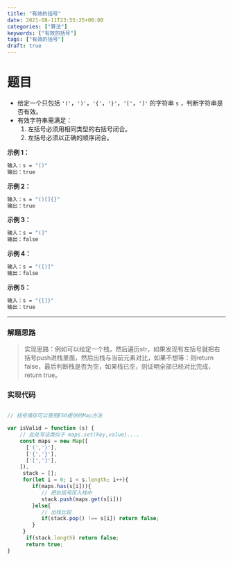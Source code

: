 ```yaml
---
title: "有效的括号"
date: 2021-08-11T23:55:25+08:00
categories: ["算法"]
keywords: ["有效的括号"]
tags: ["有效的括号"]
draft: true
---
```


# 题目

- 给定一个只包括 `'('`，`')'`，`'{'`，`'}'`，`'['`，`']'` 的字符串 `s` ，判断字符串是否有效。
- 有效字符串需满足：
  1. 左括号必须用相同类型的右括号闭合。
  2. 左括号必须以正确的顺序闭合。

**示例 1：**

```sh
输入：s = "()"
输出：true
```

**示例 2：**

```sh
输入：s = "()[]{}"
输出：true
```

**示例 3：**

```sh
输入：s = "(]"
输出：false
```

**示例 4：**

```sh
输入：s = "([)]"
输出：false
```

**示例 5：**

```sh
输入：s = "{[]}"
输出：true
```

---

### 解题思路

>实现思路：例如可以给定一个栈，然后遍历str，如果发现有左括号就把右括号push进栈里面，然后出栈与当前元素对比，如果不想等：则return false，最后判断栈是否为空，如果栈已空，则证明全部已经对比完成，return true。

### 实现代码

```javascript

// 括号储存可以使用ES6提供的Map方法

var isValid = function (s) {
    // 此处写法类似于 maps.set(key,value)....
    const maps = new Map([
      ['(',')'],
      ['{','}'],		
      ['[',']'],
    ]),
     stack = [];
  	 for(let i = 0; i < s.length; i++){
       	if(maps.has(s[i])){
           // 把右括号压入栈中
           stack.push(maps.get(s[i])) 
        }else{
           // 出栈比较
           if(stack.pop() !== s[i]) return false; 	
        }
     }
  	  if(stack.length) return false;		
      return true;
}
```

